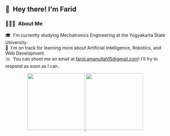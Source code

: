 ## 👋 &nbsp;Hey there! I'm Farid

### 👨🏻‍💻 &nbsp;About Me

🎓 &nbsp;I'm currently studying Mechatronics Engineering at the Yogyakarta State University.\
🌱 &nbsp;I'm on track for learning more about Artificial Intelligence, Robotics, and Web Development.\
✉️ &nbsp;You can shoot me an email at farid.amanullah15@gmail.com! I'll try to respond as soon as I can.

<p align="center">
<a href="https://github.com/faridmd">
  <img height="180em" src="https://github-readme-stats-eight-theta.vercel.app/api?username=faridmd&show_icons=true&theme=algolia&include_all_commits=true&count_private=true"/>
  <img height="180em" src="https://github-readme-stats-eight-theta.vercel.app/api/top-langs/?username=faridmd&layout=compact&langs_count=8&theme=algolia"/>
</a>
</p>
